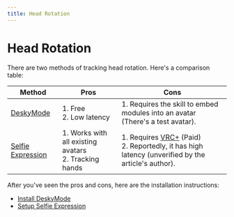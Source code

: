```yaml
---
title: Head Rotation
---
```


# Head Rotation

There are two methods of tracking head rotation. Here's a comparison table:

| Method                                                              | Pros                                                      | Cons                                                                                                                                          |
| ------------------------------------------------------------------- |-----------------------------------------------------------|-----------------------------------------------------------------------------------------------------------------------------------------------|
| [DeskyMode](https://github.com/kusomaigo/DeskyMode)                 | 1. Free<br />2. Low latency                               | 1. Requires the skill to embed modules into an avatar (There's a test avatar).                                                                |
| [Selfie Expression](https://wiki.vrchat.com/wiki/Selfie_Expression) | 1. Works with all existing avatars<br />2. Tracking hands | 1. Requires [VRC+](https://wiki.vrchat.com/wiki/VRC%2B) (Paid) <br />2. Reportedly, it has high latency (unverified by the article's author). |

After you've seen the pros and cons, here are the installation instructions:
- [Install DeskyMode](/FoxyFace/ui/vrcft/headrotation/Install-DeskyMode.md)
- [Setup Selfie Expression](/FoxyFace/ui/vrcft/headrotation/Setup-Selfie-Expression.md)